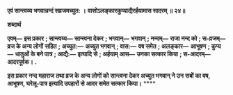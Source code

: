 **एवं सान्त्वय्य भगवान्नन्दं सव्रजमच्युत: ।** **वासोऽलङ्कारकुप्याद्यैरर्हयामास सादरम् ॥ २४॥** 

**शब्दार्थ** 

**एवम्—** **इस प्रकार** **; सान्त्वय्य—** **सान्त्वना देकर** **; भगवान्—** **भगवान्** **; नन्दम्—** **राजा नन्द को** **; स-व्रजम्—** **व्रज के अन्य लोगों** **सहित** **; अच्युत:—** **अच्युत भगवान्** **; वास:—** **वष समेत** **; अलङ्कार—** **आभूषण** **; कुप्य—** **धातुओं के बने पात्र** **; आद्यै:—** **इत्यादि** **से** **; अर्हयाम् आस—** **उनका सत्कार किया** **; स-आदरम्—** **आदरपूर्वक।** **.** 

**इस प्रकार नन्द महाराज तथा व्रज के अन्य लोगों को सान्त्वना देकर अच्युत भगवान् ने उन** **सबों का वष, आभूषण, घरेलू-पात्र इत्यादि उपहारों से आदर समेत सत्कार किया।** **** 